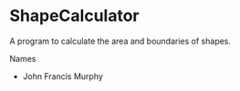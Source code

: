 # ShapeCalculator
A program to calculate the area and boundaries of shapes.

Names
+ John Francis Murphy
